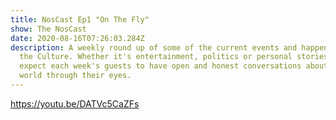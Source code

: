 ```yaml
---
title: NosCast Ep1 "On The Fly"
show: The NosCast
date: 2020-08-16T07:26:03.284Z
description: A weekly round up of some of the current events and happenings in
  the Culture. Whether it's entertainment, politics or personal stories. You can
  expect each week's guests to have open and honest conversations about the
  world through their eyes.
---
```


https://youtu.be/DATVc5CaZFs